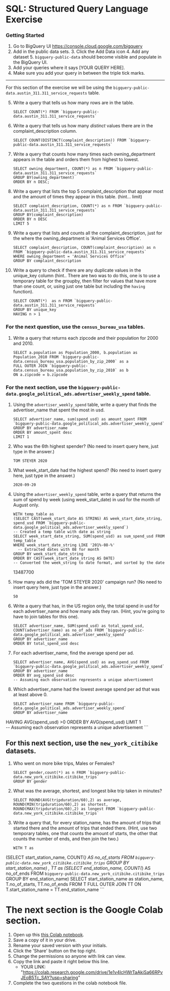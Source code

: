 
# SQL:  Structured Query Language  Exercise

### Getting Started
1. Go to BigQuery UI https://console.cloud.google.com/bigquery
2. Add in the public data sets. 
	3. Click the Add Data icon
	4. Add any dataset
	5. `bigquery-public-data` should become visible and populate in the BigQuery UI. 
3. Add your queries where it says [YOUR QUERY HERE].
4. Make sure you add your query in between the triple tick marks. 
---

For this section of the exercise we will be using the `bigquery-public-data.austin_311.311_service_requests`  table. 

5. Write a query that tells us how many rows are in the table. 
	```
	SELECT COUNT(*) FROM `bigquery-public-data.austin_311.311_service_requests`
	```

7. Write a query that tells us how many _distinct_ values there are in the complaint_description column.
	``` 
	SELECT COUNT(DISTINCT(complaint_description)) FROM `bigquery-public-data.austin_311.311_service_requests` 
	```
  
8. Write a query that counts how many times each owning_department appears in the table and orders them from highest to lowest. 
	``` 
	SELECT owning_department, COUNT(*) as n FROM `bigquery-public-data.austin_311.311_service_requests` 
	GROUP BY(owning_department)
	ORDER BY n DESC;
	```

9. Write a query that lists the top 5 complaint_description that appear most and the amount of times they appear in this table. (hint... limit)
	```
	SELECT complaint_description, COUNT(*) as n FROM `bigquery-public-data.austin_311.311_service_requests` 
	GROUP BY(complaint_description)
	ORDER BY n DESC
	LIMIT 5
	  ```
10. Write a query that lists and counts all the complaint_description, just for the where the owning_department is 'Animal Services Office'.
	```
	SELECT complaint_description, COUNT(complaint_description) as n FROM `bigquery-public-data.austin_311.311_service_requests`
	WHERE owning_department = 'Animal Services Office'
	GROUP BY complaint_description
	```

11. Write a query to check if there are any duplicate values in the unique_key column (hint.. There are two was to do this, one is to use a temporary table for the groupby, then filter for values that have more than one count, or, using just one table but including the  `having` function). 
	```
	SELECT COUNT(*)  as n FROM `bigquery-public-data.austin_311.311_service_requests`
	GROUP BY unique_key
	HAVING n > 1
	```


### For the next question, use the `census_bureau_usa` tables.

1. Write a query that returns each zipcode and their population for 2000 and 2010. 
	```
	SELECT a.population as Population_2000, b.population as Population_2010 FROM `bigquery-public-data.census_bureau_usa.population_by_zip_2000` as a
	FULL OUTER JOIN `bigquery-public-data.census_bureau_usa.population_by_zip_2010` as b
	ON a.zipcode = b.zipcode
	```

### For the next section, use the  `bigquery-public-data.google_political_ads.advertiser_weekly_spend` table.
1. Using the `advertiser_weekly_spend` table, write a query that finds the advertiser_name that spent the most in usd. 
	```
	SELECT advertiser_name, sum(spend_usd) as amount_spent FROM `bigquery-public-data.google_political_ads.advertiser_weekly_spend`
	GROUP BY advertiser_name
	ORDER BY amount_spent desc
	LIMIT 1
	```
2. Who was the 6th highest spender? (No need to insert query here, just type in the answer.)
	```
	TOM STEYER 2020
	```

3. What week_start_date had the highest spend? (No need to insert query here, just type in the answer.)
	```
	2020-09-20
	```

4. Using the `advertiser_weekly_spend` table, write a query that returns the sum of spend by week (using week_start_date) in usd for the month of August only. 
	```
	WITH temp_table as
	(SELECT CAST(week_start_date AS STRING) AS week_start_date_string, spend_usd FROM `bigquery-public-data.google_political_ads.advertiser_weekly_spend`)
  	-- Created a temp table with date as string
	SELECT week_start_date_string, SUM(spend_usd) as sum_spend_usd FROM temp_table
	WHERE week_start_date_string LIKE '201%-08-%'
	  -- Extracted dates with 08 for month
  	GROUP BY week_start_date_string
  	ORDER BY CAST(week_start_date_string AS DATE)
  	-- Converted the week_string to date format, and sorted by the date
	```
	13487700
6.  How many ads did the 'TOM STEYER 2020' campaign run? (No need to insert query here, just type in the answer.)
	```
	50
	```
7. Write a query that has, in the US region only, the total spend in usd for each advertiser_name and how many ads they ran. (Hint, you're going to have to join tables for this one). 
	```
	SELECT advertiser_name, SUM(spend_usd) as total_spend_usd, COUNT(advertiser_name) as no_of_ads FROM `bigquery-public-data.google_political_ads.advertiser_weekly_spend`
	GROUP BY advertiser_name
  	ORDER BY total_spend_usd desc
	```
8. For each advertiser_name, find the average spend per ad. 
	```
	SELECT advertiser_name, AVG(spend_usd) as avg_spend_usd FROM `bigquery-public-data.google_political_ads.advertiser_weekly_spend`
	GROUP BY advertiser_name
  	ORDER BY avg_spend_usd desc
  	-- Assuming each observation represents a unique advertisement
	```
10. Which advertiser_name had the lowest average spend per ad that was at least above 0. 
	``` 
	SELECT advertiser_name FROM `bigquery-public-data.google_political_ads.advertiser_weekly_spend`
	GROUP BY advertiser_name
  HAVING AVG(spend_usd) >0
  ORDER BY AVG(spend_usd)
  LIMIT 1  
  -- Assuming each observation represents a unique advertisement
	```
## For this next section, use the `new_york_citibike` datasets.

1. Who went on more bike trips, Males or Females?
	```
	SELECT gender,count(*) as n FROM `bigquery-public-data.new_york_citibike.citibike_trips` 
	GROUP BY gender
	```
2. What was the average, shortest, and longest bike trip taken in minutes?
	```
	SELECT ROUND(AVG(tripduration/60),2) as average, ROUND(MIN(tripduration/60),2) as shortest, ROUND(MAX(tripduration/60),2) as longest FROM `bigquery-public-data.new_york_citibike.citibike_trips` 
	```

3. Write a query that, for every station_name, has the amount of trips that started there and the amount of trips that ended there. (Hint, use two temporary tables, one that counts the amount of starts, the other that counts the number of ends, and then join the two.) 
	```
	WITH T as 
(SELECT start_station_name, COUNT(*) AS no_of_starts FROM `bigquery-public-data.new_york_citibike.citibike_trips` 
GROUP BY start_station_name)
, TT as
(SELECT end_station_name, COUNT(*) AS no_of_ends FROM `bigquery-public-data.new_york_citibike.citibike_trips` 
GROUP BY end_station_name)
SELECT start_station_name as station_name, T.no_of_starts, TT.no_of_ends  FROM T
FULL OUTER JOIN TT
ON T.start_station_name = TT.end_station_name
	```
# The next section is the Google Colab section.  
1. Open up this [this Colab notebook](https://colab.research.google.com/drive/1kHdTtuHTPEaMH32GotVum41YVdeyzQ74?usp=sharing).
2. Save a copy of it in your drive. 
3. Rename your saved version with your initials. 
4. Click the 'Share' button on the top right.  
5. Change the permissions so anyone with link can view. 
6. Copy the link and paste it right below this line. 
	* YOUR LINK:  "https://colab.research.google.com/drive/1e1v4lcHWrTaAkiSa66RPvJEoB5Tc_SAY?usp=sharing"
9. Complete the two questions in the colab notebook file. 
